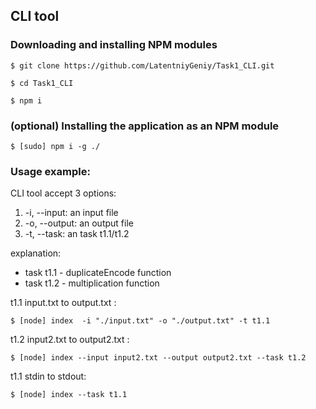 ## CLI tool

### Downloading and installing NPM modules

```
$ git clone https://github.com/LatentniyGeniy/Task1_CLI.git
```

```
$ cd Task1_CLI
```

```
$ npm i
```

### (optional) Installing the application as an NPM module

```
$ [sudo] npm i -g ./
```

### Usage example:

CLI tool accept 3 options:

1. -i, --input: an input file
2. -o, --output: an output file
3. -t, --task: an task t1.1/t1.2

explanation: 

* task t1.1 - duplicateEncode function
* task t1.2 - multiplication function

t1.1 input.txt to output.txt :

```
$ [node] index  -i "./input.txt" -o "./output.txt" -t t1.1
```

t1.2 input2.txt to output2.txt :

```
$ [node] index --input input2.txt --output output2.txt --task t1.2
```

t1.1 stdin to stdout:

```
$ [node] index --task t1.1
```
